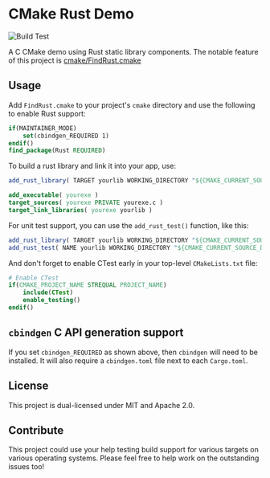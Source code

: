 # CMake Rust Demo

![Build Test](https://github.com/micahsnyder/cmake-rust-demo/workflows/Build%20Test/badge.svg)

A C CMake demo using Rust static library components.
The notable feature of this project is [cmake/FindRust.cmake](cmake/FindRust.cmake)

## Usage

Add `FindRust.cmake` to your project's `cmake` directory and use the following to enable Rust support:

```cmake
if(MAINTAINER_MODE)
    set(cbindgen_REQUIRED 1)
endif()
find_package(Rust REQUIRED)
```

To build a rust library and link it into your app, use:

```cmake
add_rust_library( TARGET yourlib WORKING_DIRECTORY "${CMAKE_CURRENT_SOURCE_DIR}/yourlib" )

add_executable( yourexe )
target_sources( yourexe PRIVATE yourexe.c )
target_link_libraries( yourexe yourlib )
```

For unit test support, you can use the `add_rust_test()` function, like this:

```cmake
add_rust_library( TARGET yourlib WORKING_DIRECTORY "${CMAKE_CURRENT_SOURCE_DIR}/yourlib" )
add_rust_test( NAME yourlib WORKING_DIRECTORY "${CMAKE_CURRENT_SOURCE_DIR}/yourlib" )
```

And don't forget to enable CTest early in your top-level `CMakeLists.txt` file:

```cmake
# Enable CTest
if(CMAKE_PROJECT_NAME STREQUAL PROJECT_NAME)
    include(CTest)
    enable_testing()
endif()
```

## `cbindgen` C API generation support

If you set `cbindgen_REQUIRED` as shown above, then `cbindgen` will need to be installed. It will also require a `cbindgen.toml` file next to each `Cargo.toml`.

## License

This project is dual-licensed under MIT and Apache 2.0.

## Contribute

This project could use your help testing build support for various targets on various operating systems.
Please feel free to help work on the outstanding issues too!
